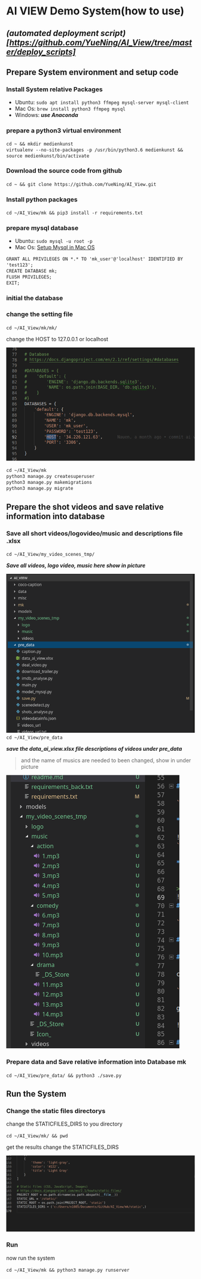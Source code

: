 # AI VIEW Demo System(how to use)
## ***(automated deployment script)[https://github.com/YueNing/AI_View/tree/master/deploy_scripts]***
## Prepare System environment and setup code
### Install System relative Packages

- Ubuntu: `sudo apt install python3 ffmpeg mysql-server mysql-client`
- Mac Os: `brew install python3 ffmpeg mysql`
- Windows: ***use Anaconda***

### prepare a python3 virtual environment 

```
cd ~ && mkdir medienkunst
virtualenv --no-site-packages -p /usr/bin/python3.6 medienkunst && source medienkunst/bin/activate
```

### Download the source code from github

`cd ~ && git clone https://github.com/YueNing/AI_View.git`

### Install python packages

`cd ~/AI_View/mk && pip3 install -r requirements.txt`

### prepare mysql database

- Ubuntu: `sudo mysql -u root -p`
- Mac Os: [Setup Mysql in Mac OS](https://gist.github.com/nrollr/3f57fc15ded7dddddcc4e82fe137b58e)

```
GRANT ALL PRIVILEGES ON *.* TO 'mk_user'@'localhost' IDENTIFIED BY 'test123';
CREATE DATABASE mk;
FLUSH PRIVILEGES;
EXIT;
```

### initial the database

### change the setting file 

`cd ~/AI_View/mk/mk/`

change the HOST to 127.0.0.1 or localhost

![setting](static/images/setting.png)

```
cd ~/AI_View/mk 
python3 manage.py createsuperuser
python3 manage.py makemigrations
python3 manage.py migrate
```

## Prepare the shot videos and save relative information into database

### Save all short videos/logovideo/music and descriptions file .xlsx

`cd ~/AI_View/my_video_scenes_tmp/`

***Save all videos, logo video, music here show in picture***

![treefile](static/images/treefile.png)
`cd ~/AI_View/pre_data`

***save the data_ai_view.xlsx file descriptions of videos under pre_data***


> and the name of musics are needed to been changed, show in under picture

![music](static/images/music.png)
### Prepare data and Save relative information into Database mk

`cd ~/AI_View/pre_data/ && python3 ./save.py`

## Run the System

### Change the static files directorys

change the STATICFILES_DIRS to you directory

`cd ~/AI_View/mk/ && pwd`

get the results change the STATICFILES_DIRS

![statics files](static/images/static.png)

### Run

now run the system 

`cd ~/AI_View/mk && python3 manage.py runserver `


